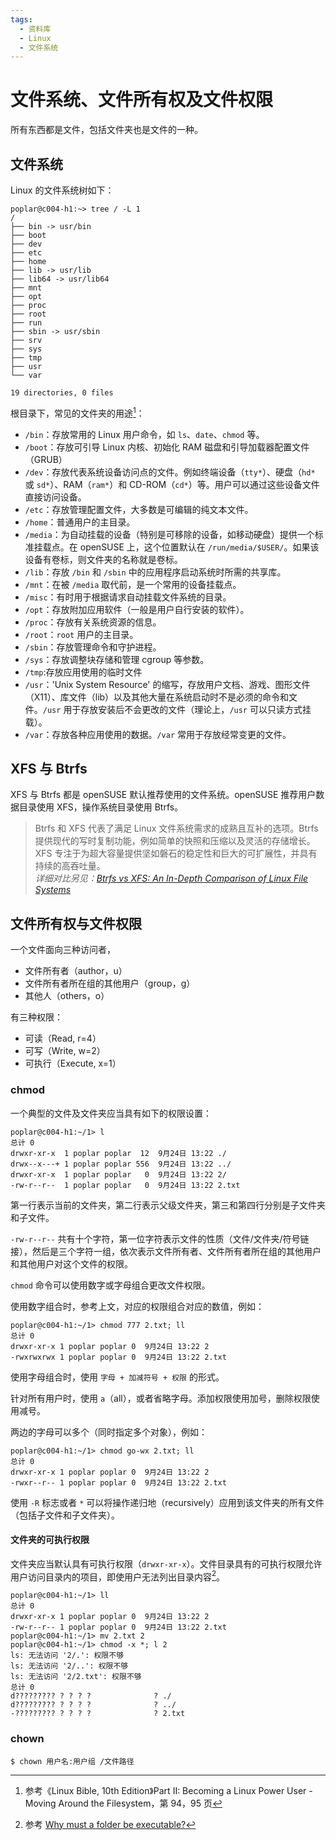 ```yaml
---
tags:
  - 资料库
  - Linux
  - 文件系统
---
```


# 文件系统、文件所有权及文件权限

所有东西都是文件，包括文件夹也是文件的一种。

## 文件系统

Linux 的文件系统树如下：

```shell
poplar@c004-h1:~> tree / -L 1
/
├── bin -> usr/bin
├── boot
├── dev
├── etc
├── home
├── lib -> usr/lib
├── lib64 -> usr/lib64
├── mnt
├── opt
├── proc
├── root
├── run
├── sbin -> usr/sbin
├── srv
├── sys
├── tmp
├── usr
└── var

19 directories, 0 files
```

根目录下，常见的文件夹的用途[^ref-fs]：

[^ref-fs]: 参考《Linux Bible, 10th Edition》Part II: Becoming a Linux Power User - Moving Around the Filesystem，第 94，95 页

- `/bin`：存放常用的 Linux 用户命令，如 `ls`、`date`、`chmod` 等。
- `/boot`：存放可引导 Linux 内核、初始化 RAM 磁盘和引导加载器配置文件（GRUB）
- `/dev`：存放代表系统设备访问点的文件。例如终端设备（`tty*`）、硬盘（`hd*` 或 `sd*`）、RAM（`ram*`）和 CD-ROM（`cd*`）等。用户可以通过这些设备文件直接访问设备。
- `/etc`：存放管理配置文件，大多数是可编辑的纯文本文件。
- `/home`：普通用户的主目录。
- `/media`：为自动挂载的设备（特别是可移除的设备，如移动硬盘）提供一个标准挂载点。在 openSUSE 上，这个位置默认在 `/run/media/$USER/`。如果该设备有卷标，则文件夹的名称就是卷标。
- `/lib`：存放 `/bin` 和 `/sbin` 中的应用程序启动系统时所需的共享库。
- `/mnt`：在被 `/media` 取代前，是一个常用的设备挂载点。
- `/misc`：有时用于根据请求自动挂载文件系统的目录。
- `/opt`：存放附加应用软件（一般是用户自行安装的软件）。
- `/proc`：存放有关系统资源的信息。
- `/root`：`root` 用户的主目录。
- `/sbin`：存放管理命令和守护进程。
- `/sys`：存放调整块存储和管理 cgroup 等参数。
- `/tmp`:存放应用使用的临时文件
- `/usr`：'Unix System Resource' 的缩写，存放用户文档、游戏、图形文件（X11）、库文件（lib）以及其他大量在系统启动时不是必须的命令和文件。`/usr` 用于存放安装后不会更改的文件（理论上，`/usr` 可以只读方式挂载）。
- `/var`：存放各种应用使用的数据。`/var` 常用于存放经常变更的文件。

## XFS 与 Btrfs

XFS 与 Btrfs 都是 openSUSE 默认推荐使用的文件系统。openSUSE 推荐用户数据目录使用 XFS，操作系统目录使用 Btrfs。

> Btrfs 和 XFS 代表了满足 Linux 文件系统需求的成熟且互补的选项。Btrfs 提供现代的写时复制功能，例如简单的快照和压缩以及灵活的存储增长。 XFS 专注于为超大容量提供坚如磐石的稳定性和巨大的可扩展性，并具有持续的高吞吐量。<br />
> <em>详细对比另见：[Btrfs vs XFS: An In-Depth Comparison of Linux File Systems](https://thelinuxcode.com/btrfs-vs-xfs-brief-comparison/)</em>

## 文件所有权与文件权限

一个文件面向三种访问者，

- 文件所有者（author，u）
- 文件所有者所在组的其他用户（group，g）
- 其他人（others，o）

有三种权限：

- 可读（Read, r=4）
- 可写（Write, w=2）
- 可执行（Execute, x=1）

### chmod

一个典型的文件及文件夹应当具有如下的权限设置：

```
poplar@c004-h1:~/1> l
总计 0
drwxr-xr-x  1 poplar poplar  12  9月24日 13:22 ./
drwx--x---+ 1 poplar poplar 556  9月24日 13:22 ../
drwxr-xr-x  1 poplar poplar   0  9月24日 13:22 2/
-rw-r--r--  1 poplar poplar   0  9月24日 13:22 2.txt
```

第一行表示当前的文件夹，第二行表示父级文件夹，第三和第四行分别是子文件夹和子文件。

`-rw-r--r--` 共有十个字符，第一位字符表示文件的性质（文件/文件夹/符号链接），然后是三个字符一组，依次表示文件所有者、文件所有者所在组的其他用户和其他用户对这个文件的权限。

`chmod` 命令可以使用数字或字母组合更改文件权限。

使用数字组合时，参考上文，对应的权限组合对应的数值，例如：

```
poplar@c004-h1:~/1> chmod 777 2.txt; ll
总计 0
drwxr-xr-x 1 poplar poplar 0  9月24日 13:22 2
-rwxrwxrwx 1 poplar poplar 0  9月24日 13:22 2.txt
```

使用字母组合时，使用 `字母 + 加减符号 + 权限` 的形式。

针对所有用户时，使用 `a`（all），或者省略字母。添加权限使用加号，删除权限使用减号。

两边的字母可以多个（同时指定多个对象），例如：

```
poplar@c004-h1:~/1> chmod go-wx 2.txt; ll
总计 0
drwxr-xr-x 1 poplar poplar 0  9月24日 13:22 2
-rwxr--r-- 1 poplar poplar 0  9月24日 13:22 2.txt
```

使用 `-R` 标志或者 `*` 可以将操作递归地（recursively）应用到该文件夹的所有文件（包括子文件和子文件夹）。

#### 文件夹的可执行权限

文件夹应当默认具有可执行权限（`drwxr-xr-x`）。文件目录具有的可执行权限允许用户访问目录内的项目，即使用户无法列出目录内容[^ref-sur]。

[^ref-sur]: 参考 [Why must a folder be executable?](https://superuser.com/a/169418)

```
poplar@c004-h1:~/1> ll
总计 0
drwxr-xr-x 1 poplar poplar 0  9月24日 13:22 2
-rw-r--r-- 1 poplar poplar 0  9月24日 13:22 2.txt
poplar@c004-h1:~/1> mv 2.txt 2
poplar@c004-h1:~/1> chmod -x *; l 2
ls: 无法访问 '2/.': 权限不够
ls: 无法访问 '2/..': 权限不够
ls: 无法访问 '2/2.txt': 权限不够
总计 0
d????????? ? ? ? ?              ? ./
d????????? ? ? ? ?              ? ../
-????????? ? ? ? ?              ? 2.txt
```

### chown

`$ chown 用户名:用户组 /文件路径`